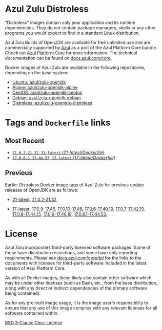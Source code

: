 Azul Zulu Distroless
====================

"Distroless" images contain only your application and its runtime dependencies. They do not contain package managers,
shells or any other programs you would expect to find in a standard Linux distribution.

Azul Zulu Builds of OpenJDK are available for free unlimited use and are commercially supported by [Azul][1] as a part of the Azul Platform Core bundle.
Check out [Azul Platform Core][2] for more information. The technical documentation can be found on [docs.azul.com/core][3].

Docker images of Azul Zulu are available in the following repositories, depending on the base system:

  * [Ubuntu: azul/zulu-openjdk][4]
  * [Alpine: azul/zulu-openjdk-alpine][5]
  * [CentOS: azul/zulu-openjdk-centos][6]
  * [Debian: azul/zulu-openjdk-debian][7]
  * [Distroless: azul/zulu-openjdk-distroless][8]

Tags and `Dockerfile` links
===========================

Most Recent
-----------

 
   * [`21.0.2-21.32`, `21-latest` (*21-latest/Dockerfile)*][11]
   * [`17.0.8.1-17.44.53`, `17-latest` (*17-latest/Dockerfile)*][13]

Previous
--------

Earlier Distroless Docker image tags of Azul Zulu for previous update releases of OpenJDK are as follows:


  * [21-latest][11],
  [21.0.2-21.32][12],
  
  * [17-latest][13],
  [17.0.9-17.46][14],
  [17.0.10-17.48][15],
  [17.0.6-17.40.19][16],
  [17.0.7-17.42.19][17],
  [17.0.8-17.44.15][18],
  [17.0.9-17.46.19][19],
  [17.0.8.1-17.44.53][20],
  

License
=======

Azul Zulu incorporates third-party licensed software packages. Some of these have distribution restrictions, and some have only reporting requirements. Please see [docs.azul.com/core/tpl][9] for the links to the documents with licenses for third-party software included in the latest version of Azul Platform Core.

As with all Docker images, these likely also contain other software which may be under other licenses (such as Bash, etc., from the base distribution, along with any direct or indirect dependencies of the primary software being contained).

As for any pre-built image usage, it is the image user's responsibility to ensure that any use of this image complies with any relevant licenses for all software contained within.

[BSD 3-Clause Clear License][10]


  [1]: https://www.azul.com/
  [2]: https://www.azul.com/products/core/
  [3]: https://docs.azul.com/core/
  [4]: https://hub.docker.com/r/azul/zulu-openjdk
  [5]: https://hub.docker.com/r/azul/zulu-openjdk-alpine
  [6]: https://hub.docker.com/r/azul/zulu-openjdk-centos
  [7]: https://hub.docker.com/r/azul/zulu-openjdk-debian
  [8]: https://hub.docker.com/r/azul/zulu-openjdk-distroless
  [9]: https://docs.azul.com/core/tpl
  [10]: https://github.com/zulu-openjdk/zulu-openjdk/blob/master/LICENSE.txt


  [11]: https://github.com/zulu-openjdk/zulu-openjdk/blob/master/distroless/21-latest/Dockerfile
  [12]: https://github.com/zulu-openjdk/zulu-openjdk/blob/master/distroless/21.0.2-21.32/Dockerfile
  
  [13]: https://github.com/zulu-openjdk/zulu-openjdk/blob/master/distroless/17-latest/Dockerfile
  [14]: https://github.com/zulu-openjdk/zulu-openjdk/blob/master/distroless/17.0.9-17.46/Dockerfile
  [15]: https://github.com/zulu-openjdk/zulu-openjdk/blob/master/distroless/17.0.10-17.48/Dockerfile
  [16]: https://github.com/zulu-openjdk/zulu-openjdk/blob/master/distroless/17.0.6-17.40.19/Dockerfile
  [17]: https://github.com/zulu-openjdk/zulu-openjdk/blob/master/distroless/17.0.7-17.42.19/Dockerfile
  [18]: https://github.com/zulu-openjdk/zulu-openjdk/blob/master/distroless/17.0.8-17.44.15/Dockerfile
  [19]: https://github.com/zulu-openjdk/zulu-openjdk/blob/master/distroless/17.0.9-17.46.19/Dockerfile
  [20]: https://github.com/zulu-openjdk/zulu-openjdk/blob/master/distroless/17.0.8.1-17.44.53/Dockerfile
  